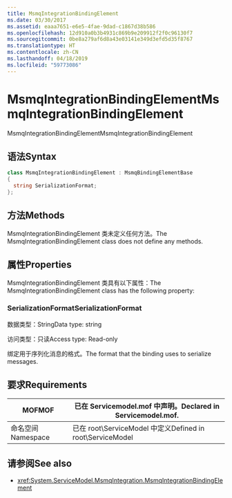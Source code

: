 ```yaml
---
title: MsmqIntegrationBindingElement
ms.date: 03/30/2017
ms.assetid: eaaa7651-e6e5-4fae-9dad-c1867d38b586
ms.openlocfilehash: 12d910a0b3b4931c869b9e209912f2f0c96130f7
ms.sourcegitcommit: 0be8a279af6d8a43e03141e349d3efd5d35f8767
ms.translationtype: HT
ms.contentlocale: zh-CN
ms.lasthandoff: 04/18/2019
ms.locfileid: "59773086"
---
```

# <a name="msmqintegrationbindingelement"></a><span data-ttu-id="1ef10-102">MsmqIntegrationBindingElement</span><span class="sxs-lookup"><span data-stu-id="1ef10-102">MsmqIntegrationBindingElement</span></span>
<span data-ttu-id="1ef10-103">MsmqIntegrationBindingElement</span><span class="sxs-lookup"><span data-stu-id="1ef10-103">MsmqIntegrationBindingElement</span></span>  
  
## <a name="syntax"></a><span data-ttu-id="1ef10-104">语法</span><span class="sxs-lookup"><span data-stu-id="1ef10-104">Syntax</span></span>  
  
```csharp  
class MsmqIntegrationBindingElement : MsmqBindingElementBase  
{  
  string SerializationFormat;  
};  
```  
  
## <a name="methods"></a><span data-ttu-id="1ef10-105">方法</span><span class="sxs-lookup"><span data-stu-id="1ef10-105">Methods</span></span>  
 <span data-ttu-id="1ef10-106">MsmqIntegrationBindingElement 类未定义任何方法。</span><span class="sxs-lookup"><span data-stu-id="1ef10-106">The MsmqIntegrationBindingElement class does not define any methods.</span></span>  
  
## <a name="properties"></a><span data-ttu-id="1ef10-107">属性</span><span class="sxs-lookup"><span data-stu-id="1ef10-107">Properties</span></span>  
 <span data-ttu-id="1ef10-108">MsmqIntegrationBindingElement 类具有以下属性：</span><span class="sxs-lookup"><span data-stu-id="1ef10-108">The MsmqIntegrationBindingElement class has the following property:</span></span>  
  
### <a name="serializationformat"></a><span data-ttu-id="1ef10-109">SerializationFormat</span><span class="sxs-lookup"><span data-stu-id="1ef10-109">SerializationFormat</span></span>  
 <span data-ttu-id="1ef10-110">数据类型：String</span><span class="sxs-lookup"><span data-stu-id="1ef10-110">Data type: string</span></span>  
  
 <span data-ttu-id="1ef10-111">访问类型：只读</span><span class="sxs-lookup"><span data-stu-id="1ef10-111">Access type: Read-only</span></span>  
  
 <span data-ttu-id="1ef10-112">绑定用于序列化消息的格式。</span><span class="sxs-lookup"><span data-stu-id="1ef10-112">The format that the binding uses to serialize messages.</span></span>  
  
## <a name="requirements"></a><span data-ttu-id="1ef10-113">要求</span><span class="sxs-lookup"><span data-stu-id="1ef10-113">Requirements</span></span>  
  
|<span data-ttu-id="1ef10-114">MOF</span><span class="sxs-lookup"><span data-stu-id="1ef10-114">MOF</span></span>|<span data-ttu-id="1ef10-115">已在 Servicemodel.mof 中声明。</span><span class="sxs-lookup"><span data-stu-id="1ef10-115">Declared in Servicemodel.mof.</span></span>|  
|---------|-----------------------------------|  
|<span data-ttu-id="1ef10-116">命名空间</span><span class="sxs-lookup"><span data-stu-id="1ef10-116">Namespace</span></span>|<span data-ttu-id="1ef10-117">已在 root\ServiceModel 中定义</span><span class="sxs-lookup"><span data-stu-id="1ef10-117">Defined in root\ServiceModel</span></span>|  
  
## <a name="see-also"></a><span data-ttu-id="1ef10-118">请参阅</span><span class="sxs-lookup"><span data-stu-id="1ef10-118">See also</span></span>

- <xref:System.ServiceModel.MsmqIntegration.MsmqIntegrationBindingElement>
